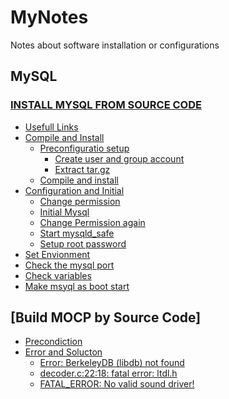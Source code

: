 MyNotes
=======

Notes about software installation or configurations

## MySQL
### [INSTALL MYSQL FROM SOURCE CODE](https://github.com/Marslo/MyNotes/blob/master/MySQL/MySQL_Installation_By_SourceCode.md#install-mysql-from-source-code)
- [Usefull Links](https://github.com/Marslo/MyNotes/blob/master/MySQL/MySQL_Installation_By_SourceCode.md#usefull-links)
- [Compile and Install](https://github.com/Marslo/MyNotes/blob/master/MySQL/MySQL_Installation_By_SourceCode.md#compile-and-install)
    - [Preconfiguratio setup](https://github.com/Marslo/MyNotes/blob/master/MySQL/MySQL_Installation_By_SourceCode.md#preconfiguration-setup)
        - [Create user and group account](https://github.com/Marslo/MyNotes/blob/master/MySQL/MySQL_Installation_By_SourceCode.md#create-user-and-group)
        - [Extract tar.gz](https://github.com/Marslo/MyNotes/blob/master/MySQL/MySQL_Installation_By_SourceCode.md#extract-targz)
    - [Compile and install](https://github.com/Marslo/MyNotes/blob/master/MySQL/MySQL_Installation_By_SourceCode.md#compile-and-install)
- [Configuration and Initial](https://github.com/Marslo/MyNotes/blob/master/MySQL/MySQL_Installation_By_SourceCode.md#configuration-and-initial)
    - [Change permission](https://github.com/Marslo/MyNotes/blob/master/MySQL/MySQL_Installation_By_SourceCode.md#permission-manager)
    - [Initial Mysql](https://github.com/Marslo/MyNotes/blob/master/MySQL/MySQL_Installation_By_SourceCode.md#initial-mysql)
    - [Change Permission again](https://github.com/Marslo/MyNotes/blob/master/MySQL/MySQL_Installation_By_SourceCode.md#change-permission-again)
    - [Start mysqld_safe](https://github.com/Marslo/MyNotes/blob/master/MySQL/MySQL_Installation_By_SourceCode.md#start-mysqld_safe)
    - [Setup root password](https://github.com/Marslo/MyNotes/blob/master/MySQL/MySQL_Installation_By_SourceCode.md#setup-root-password)
- [Set Envionment](https://github.com/Marslo/MyNotes/blob/master/MySQL/MySQL_Installation_By_SourceCode.md#set-environment)
- [Check the mysql port](https://github.com/Marslo/MyNotes/blob/master/MySQL/MySQL_Installation_By_SourceCode.md#check-the-mysql-port)
- [Check variables](https://github.com/Marslo/MyNotes/blob/master/MySQL/MySQL_Installation_By_SourceCode.md#check-variables)
- [Make msyql as boot start](https://github.com/Marslo/MyNotes/blob/master/MySQL/MySQL_Installation_By_SourceCode.md#make-mysql-as-boot-start)

## [Build MOCP by Source Code]
- [Precondiction](https://github.com/Marslo/Moc_Cmus-Config#precondiction)
- [Error and Solucton](https://github.com/Marslo/Moc_Cmus-Config#errors-and-soluctions)
    - [Error: BerkeleyDB (libdb) not found](https://github.com/Marslo/Moc_Cmus-Config#error-berkeleydb-libdb-not-found)
    - [decoder.c:22:18: fatal error: ltdl.h](https://github.com/Marslo/Moc_Cmus-Config#decoderc2218-fatal-error-ltdlh)
    - [FATAL_ERROR: No valid sound driver!](https://github.com/Marslo/Moc_Cmus-Config#fatal_error-no-valid-sound-driver)
